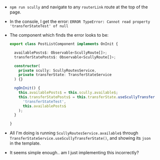 - `npm run scully` and navigate to any `routerLink` route at the top of the page.
- In the console, I get the error: `ERROR TypeError: Cannot read property 'transferStateTest' of null`

- The component which finds the error looks to be:
  ```ts
  export class PostListComponent implements OnInit {

    availablePosts$: Observable<ScullyRoute[]>;
    transferStatePosts$: Observable<ScullyRoute[]>;

    constructor(
      private scully: ScullyRoutesService,
      private transferState: TransferStateService
    ) {}

    ngOnInit() {
      this.availablePosts$ = this.scully.available$;
      this.transferStatePosts$ = this.transferState.useScullyTransferState(
        'transferStateTest',
        this.availablePosts$
      );
    }

  }
  ```

- All I'm doing is running `ScullyRoutesService.available$` through `TransferStateService.useScullyTransferState()`, and showing its `json` in the template.
- It seems simple enough.. am I just implementing this incorrectly?